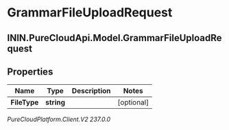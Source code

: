 # GrammarFileUploadRequest

## ININ.PureCloudApi.Model.GrammarFileUploadRequest

## Properties

|Name | Type | Description | Notes|
|------------ | ------------- | ------------- | -------------|
| **FileType** | **string** |  | [optional] |



_PureCloudPlatform.Client.V2 237.0.0_
